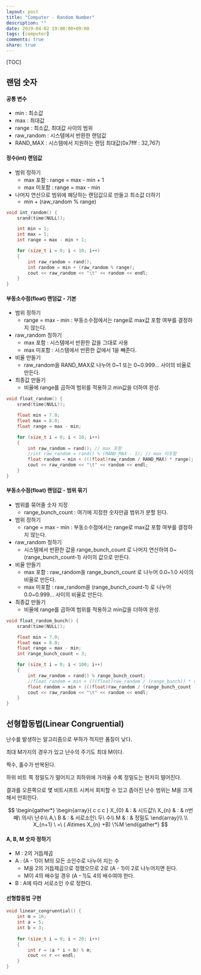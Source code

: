 ```yaml
---
layout: post
title: "Computer - Random Number"
description: ""
date: 2019-04-02 19:00:00+09:00
tags: [computer]
comments: true
share: true
---
```


[TOC]





## 랜덤 숫자

#### 공통 변수

- min : 최소값
- max : 최대값
- range : 최소값, 최대값 사이의 범위
- raw_random : 시스템에서 반환한 랜덤값
- RAND_MAX : 시스템에서 지원하는 랜덤 최대값(0x7fff : 32,767)



#### 정수(int) 랜덤값

- 범위 정하기
  - max 포함 : range = max - min + 1
  - max 미포함 : range = max - min
- 나머지 연산으로 범위에 해당하는 랜덤값으로 만들고 최소값 더하기
  - min + (raw_random % range)

```cpp
void int_random() {
	srand(time(NULL));

	int min = 1;
	int max = 5;
	int range = max - min + 1;

	for (size_t i = 0; i < 10; i++)
	{
		int raw_random = rand();
		int random = min + (raw_random % range);
		cout << raw_random << "\t" << random << endl;
	}
}
```



#### 부동소수점(float) 랜덤값 - 기본

- 범위 정하기 
  - range = max - min : 부동소수점에서는 range로 max값 포함 여부를 결정하지 않는다.
- raw_random 정하기
  - max 포함 : 시스템에서 반환한 값을 그대로 사용
  - max 미포함 : 시스템에서 반환한 값에서 1을 빼준다.
- 비율 만들기
  - raw_random을 RAND_MAX로 나누어 0~1 또는 0~0.999... 사이의 비율로 만든다.
- 최종값 만들기
  - 비율에 range를 곱하여 범위를 적용하고 min값을 더하여 완성.

```cpp
void float_random() {
	srand(time(NULL));

	float min = 7.0;
	float max = 8.0;
	float range = max - min;

	for (size_t i = 0; i < 10; i++)
	{
		int raw_random = rand(); // max 포함
		//int raw_random = rand() % (RAND_MAX - 1); // max 미포함
		float random = min + (((float)raw_random / RAND_MAX) * range);
		cout << raw_random << "\t" << random << endl;
	}
}
```





#### 부동소수점(float) 랜덤값 - 범위 묶기

- 범위를 묶어줄 숫자 지정 
  - range_bunch_count : 여기에 지정한 숫자만큼 범위가 분할 된다.
- 범위 정하기 
  - range = max - min : 부동소수점에서는 range로 max값 포함 여부를 결정하지 않는다.
- raw_random 정하기
  - 시스템에서 반환한 값을 range_bunch_count 로 나머지 연산하여 0~(range_bunch_count-1) 사이의 값으로 만든다.
- 비율 만들기
  - max 포함 : raw_random을 range_bunch_count 로 나누어 0.0~1.0 사이의 비율로 만든다.
  - max 미포함 : raw_random을 (range_bunch_count-1) 로 나누어 0.0~0.999... 사이의 비율로 만든다.
- 최종값 만들기
  - 비율에 range를 곱하여 범위를 적용하고 min값을 더하여 완성.



```cpp
void float_random_bunch() {
	srand(time(NULL));

	float min = 7.0;
	float max = 8.0;
	float range = max - min;
	int range_bunch_count = 3;

	for (size_t i = 0; i < 100; i++)
	{
		int raw_random = rand() % range_bunch_count;
		//float random = min + (((float)raw_random / (range_bunch)) * range); // max 포함
		float random = min + (((float)raw_random / (range_bunch_count - 1)) * range); // max 미포함
		cout << raw_random << "\t" << random << endl;
	}
}
```



## 선형합동법(Linear Congruential)

난수를 발생하는 알고리즘으로 부하가 적지만 품질이 낮다.

최대 M가지의 경우가 있고 난수의 주기도 최대 M이다.

짝수, 홀수가 반복된다.

하위 비트 쪽 정밀도가 떨어지고 최하위에 가까울 수록 정밀도는 현저히 떨어진다.

결과를 오른쪽으로 몇 비트시프트 시켜서 회피할 수 있고 좁아진 난수 범위는 M을 크게 해서 만회한다.


$$
\begin{gather*}
\begin{array}{ c c c }
X_{0} & : & 시드값\\
X_{n} & : & n번째\ 의사\ 난수\\
A,\ B & : & 서로소인\ 두\ 수\\
M & : & 정밀도
\end{array}\\
\\
X_{n+1} \ =\ ( A\times X_{n} +B) \%M
\end{gather*}
$$

#### A, B, M 숫자 정하기

- M : 2의 거듭제곱
- A : (A - 1)이 M의 모든 소인수로 나누어 지는 수
  - M을 2의 거듭제곱으로 정했으므로 2로 (A - 1)이 2로 나누어지면 된다.
  - M이 4의 배수일 경우 (A - 1)도 4의 배수여야 한다.
- B : A에 따라 서로소인 수로 정한다.



#### 선형합동법 구현

```cpp
void linear_congruential() {
	int m = 16;
	int a = 5;
	int b = 3;
	
	for (size_t i = 0; i < 20; i++)
	{
		int r = (a * i + b) % m;
		cout << r << endl;
	}
}
```









